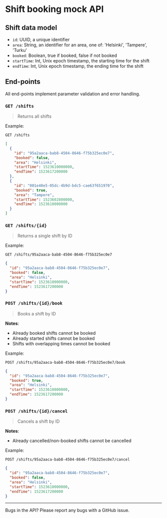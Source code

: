 # Shift booking mock API

## Shift data model

* `id`: UUID, a unique identifier
* `area`: String, an identifier for an area, one of: 'Helsinki', 'Tampere', 'Turku'
* `booked`: Boolean, true if booked, false if not booked
* `startTime`: Int, Unix epoch timestamp, the starting time for the shift
* `endTime`: Int, Unix epoch timestamp, the ending time for the shift

## End-points

All end-points implement parameter validation and error handling.

### `GET /shifts`

> Returns all shifts

Example:

`GET /shifts`

```json
[
  {
    "id": "95a2aaca-bab8-4504-8646-f75b325ec0e7",
    "booked": false,
    "area": "Helsinki",
    "startTime": 1523610000000,
    "endTime": 1523617200000
  },
  {
    "id": "001e40e5-05dc-4b9d-bdc5-cae63f651970",
    "booked": true,
    "area": "Tampere",
    "startTime": 1523602800000,
    "endTime": 1523610000000
  }
]
```

### `GET /shifts/{id}`

> Returns a single shift by ID

Example:

`GET /shifts/95a2aaca-bab8-4504-8646-f75b325ec0e7`

```json
{
  "id": "95a2aaca-bab8-4504-8646-f75b325ec0e7",
  "booked": false,
  "area": "Helsinki",
  "startTime": 1523610000000,
  "endTime": 1523617200000
}
```

### `POST /shifts/{id}/book`

> Books a shift by ID

__Notes__:
* Already booked shifts cannot be booked
* Already started shifts cannot be booked
* Shifts with overlapping times cannot be booked

Example:

`POST /shifts/95a2aaca-bab8-4504-8646-f75b325ec0e7/book`

```json
{
  "id": "95a2aaca-bab8-4504-8646-f75b325ec0e7",
  "booked": true,
  "area": "Helsinki",
  "startTime": 1523610000000,
  "endTime": 1523617200000
}
```

### `POST /shifts/{id}/cancel`

> Cancels a shift by ID

__Notes__:
* Already cancelled/non-booked shifts cannot be cancelled

Example:

`POST /shifts/95a2aaca-bab8-4504-8646-f75b325ec0e7/cancel`

```json
{
  "id": "95a2aaca-bab8-4504-8646-f75b325ec0e7",
  "booked": false,
  "area": "Helsinki",
  "startTime": 1523610000000,
  "endTime": 1523617200000
}
```

---

Bugs in the API? Please report any bugs with a GitHub issue.
